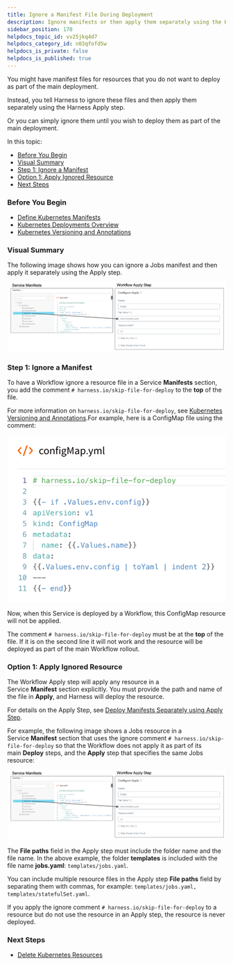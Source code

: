 ```yaml
---
title: Ignore a Manifest File During Deployment
description: Ignore manifests or then apply them separately using the Harness Apply step.
sidebar_position: 170 
helpdocs_topic_id: vv25jkq4d7
helpdocs_category_id: n03qfofd5w
helpdocs_is_private: false
helpdocs_is_published: true
---
```


You might have manifest files for resources that you do not want to deploy as part of the main deployment.

Instead, you tell Harness to ignore these files and then apply them separately using the Harness Apply step.

Or you can simply ignore them until you wish to deploy them as part of the main deployment.

In this topic:

* [Before You Begin](#before_you_begin)
* [Visual Summary](#visual_summary)
* [Step 1: Ignore a Manifest](#step_1_ignore_a_manifest)
* [Option 1: Apply Ignored Resource](#option_1_apply_ignored_resource)
* [Next Steps](#next_steps)

### Before You Begin

* [Define Kubernetes Manifests](define-kubernetes-manifests.md)
* [Kubernetes Deployments Overview](../concepts-cd/deployment-types/kubernetes-overview.md)
* [Kubernetes Versioning and Annotations](https://docs.harness.io/article/ttn8acijrz-versioning-and-annotations)

### Visual Summary

The following image shows how you can ignore a Jobs manifest and then apply it separately using the Apply step.

![](./static/ignore-a-manifest-file-during-deployment-162.png)

### Step 1: Ignore a Manifest

To have a Workflow ignore a resource file in a Service **Manifests** section, you add the comment `# harness.io/skip-file-for-deploy` to the **top** of the file.

For more information on `harness.io/skip-file-for-deploy`, see [Kubernetes Versioning and Annotations](https://docs.harness.io/article/ttn8acijrz-versioning-and-annotations).For example, here is a ConfigMap file using the comment:

![](./static/ignore-a-manifest-file-during-deployment-163.png)

Now, when this Service is deployed by a Workflow, this ConfigMap resource will not be applied.

The comment `# harness.io/skip-file-for-deploy` must be at the **top** of the file. If it is on the second line it will not work and the resource will be deployed as part of the main Workflow rollout.

### Option 1: Apply Ignored Resource

The Workflow Apply step will apply any resource in a Service **Manifest** section explicitly. You must provide the path and name of the file in **Apply**, and Harness will deploy the resource.

For details on the Apply Step, see [Deploy Manifests Separately using Apply Step](deploy-manifests-separately-using-apply-step.md).

For example, the following image shows a Jobs resource in a Service **Manifest** section that uses the ignore comment `# harness.io/skip-file-for-deploy` so that the Workflow does not apply it as part of its main **Deploy** steps, and the **Apply** step that specifies the same Jobs resource:

![](./static/ignore-a-manifest-file-during-deployment-164.png)

The **File paths** field in the Apply step must include the folder name and the file name. In the above example, the folder **templates** is included with the file name **jobs.yaml**: `templates/jobs.yaml`.

You can include multiple resource files in the Apply step **File paths** field by separating them with commas, for example: `templates/jobs.yaml, templates/statefulSet.yaml`.

If you apply the ignore comment `# harness.io/skip-file-for-deploy` to a resource but do not use the resource in an Apply step, the resource is never deployed.

### Next Steps

* [Delete Kubernetes Resources](delete-kubernetes-resources.md)

